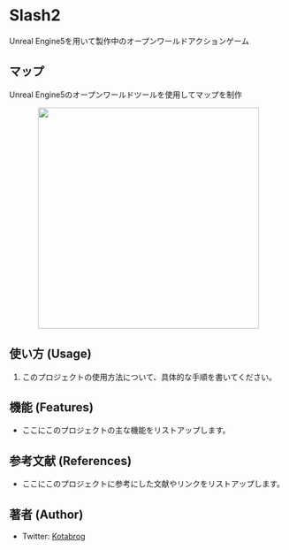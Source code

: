 # Slash2
Unreal Engine5を用いて製作中のオープンワールドアクションゲーム


## マップ 
Unreal Engine5のオープンワールドツールを使用してマップを制作
<div align="center">
<img src="./Source/Slash2/Image/mapFly.gif" width="400">
</div>




## 使い方 (Usage)

1. このプロジェクトの使用方法について、具体的な手順を書いてください。

## 機能 (Features)

- ここにこのプロジェクトの主な機能をリストアップします。

## 参考文献 (References)

- ここにこのプロジェクトに参考にした文献やリンクをリストアップします。

## 著者 (Author)

- Twitter: [Kotabrog](https://twitter.com/Kotabrog)



